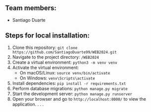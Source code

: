 ## Team members:
- Santiago Duarte


## Steps for local installation:
1. Clone this repository: `git clone https://github.com/SantiagoDuarte99/WEB2024.git`
2. Navigate to the project directory: `/WEB2024`
3. Create a virtual environment: `python3 -m venv venv`
4. Activate the virtual environment:
   - On macOS/Linux: `source venv/bin/activate`
   - On Windows: `venv\Scripts\activate`
5. Install dependencies: `pip install -r requirements.txt`
6. Perform database migrations: `python manage.py migrate`
7. Start the development server: `python manage.py runserver`
8. Open your browser and go to `http://localhost:8000/` to view the application.
.  .   .